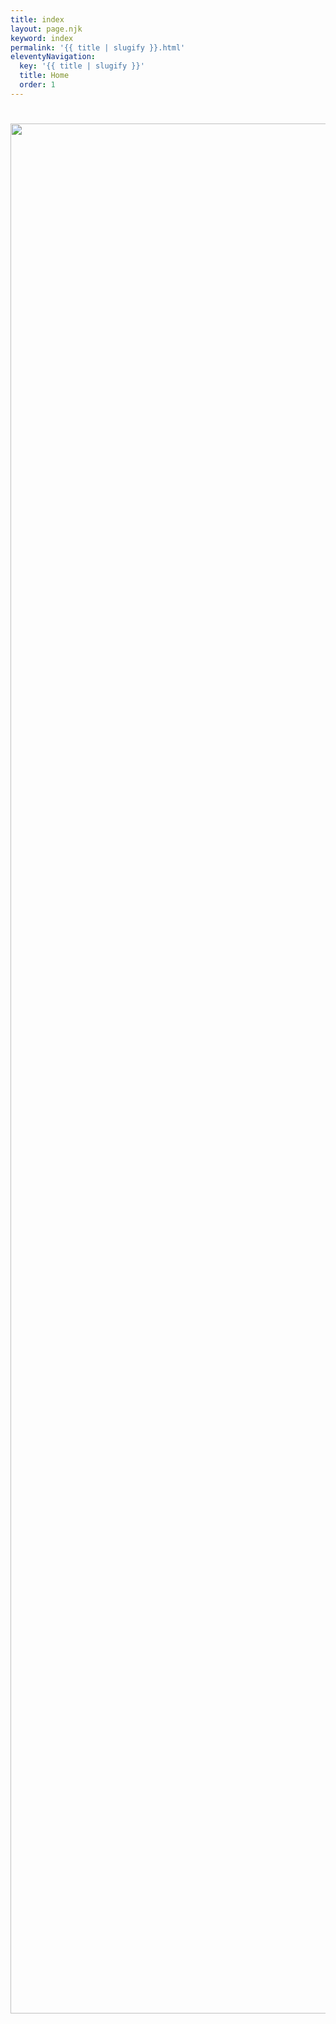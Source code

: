 ```yaml
---
title: index
layout: page.njk
keyword: index
permalink: '{{ title | slugify }}.html'
eleventyNavigation:
  key: '{{ title | slugify }}'
  title: Home
  order: 1
---
```

# <img width="4032" height="3024" src="img/coast.png" />